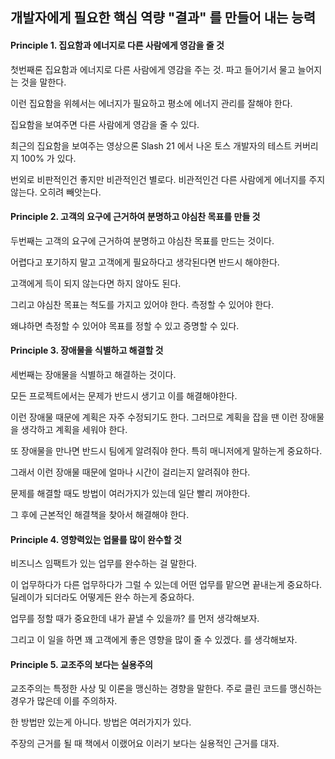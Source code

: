 ## 개발자에게 필요한 핵심 역량 "결과" 를 만들어 내는 능력

#### Principle 1. 집요함과 에너지로 다른 사람에게 영감을 줄 것

첫번째론 집요함과 에너지로 다른 사람에게 영감을 주는 것. 파고 들어기서 물고 늘어지는 것을 말한다.

이런 집요함을 위헤서는 에너지가 필요하고 평소에 에너지 관리를 잘해야 한다. 

집요함을 보여주면 다른 사람에게 영감을 줄 수 있다.

최근의 집요함을 보여주는 영상으론 Slash 21 에서 나온 토스 개발자의 테스트 커버리지 100% 가 있다. 

번외로 비판적인건 좋지만 비관적인건 별로다. 비관적인건 다른 사람에게 에너지를 주지 않는다. 오히려 빼앗는다. 

#### Principle 2. 고객의 요구에 근거하여 분명하고 야심찬 목표를 만들 것

두번째는 고객의 요구에 근거하여 분명하고 야심찬 목표를 만드는 것이다. 

어렵다고 포기하지 말고 고객에게 필요하다고 생각된다면 반드시 해야한다.

고객에게 득이 되지 않는다면 하지 않아도 된다. 

그리고 야심찬 목표는 척도를 가지고 있어야 한다. 측정할 수 있어야 한다. 

왜냐하면 측정할 수 있어야 목표를 정할 수 있고 증명할 수 있다.  

#### Principle 3. 장애물을 식별하고 해결할 것

세번째는 장애물을 식별하고 해결하는 것이다.

모든 프로젝트에서는 문제가 반드시 생기고 이를 해결해야한다. 

이런 장애물 때문에 계획은 자주 수정되기도 한다. 그러므로 계획을 잡을 땐 이런 장애물을 생각하고 계획을 세워야 한다.

또 장애물을 만나면 반드시 팀에게 알려줘야 한다. 특히 매니저에게 말하는게 중요하다.

그래서 이런 장애물 때문에 얼마나 시간이 걸리는지 알려줘야 한다.

문제를 해결할 때도 방법이 여러가지가 있는데 일단 빨리 꺼야한다.

그 후에 근본적인 해결책을 찾아서 해결해야 한다. 

#### Principle 4. 영향력있는 업물를 많이 완수할 것

비즈니스 임팩트가 있는 업무를 완수하는 걸 말한다.

이 업무하다가 다른 업무하다가 그럴 수 있는데 어떤 업무를 맡으면 끝내는게 중요하다. 딜레이가 되더라도 어떻게든 완수 하는게 중요하다. 

업무를 정할 때가 중요한데 내가 끝낼 수 있을까? 를 먼저 생각해보자. 

그리고 이 일을 하면 꽤 고객에게 좋은 영향을 많이 줄 수 있겠다. 를 생각해보자. 

#### Principle 5. 교조주의 보다는 실용주의 

교조주의는 특정한 사상 및 이론을 맹신하는 경향을 말한다. 주로 클린 코드를 맹신하는 경우가 많은데 이를 주의하자. 

한 방법만 있는게 아니다. 방법은 여러가지가 있다. 

주장의 근거를 될 때 책에서 이랬어요 이러기 보다는 실용적인 근거를 대자.  
